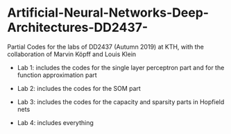 # Artificial-Neural-Networks-Deep-Architectures-DD2437-
Partial Codes for the labs of DD2437 (Autumn 2019) at KTH, with the collaboration of Marvin Köpff and Louis Klein

- Lab 1: includes the codes for the single layer perceptron part and for the function approximation part


- Lab 2: includes the codes for the SOM part


- Lab 3: includes the codes for the capacity and sparsity parts in Hopfield nets


- Lab 4: includes everything
